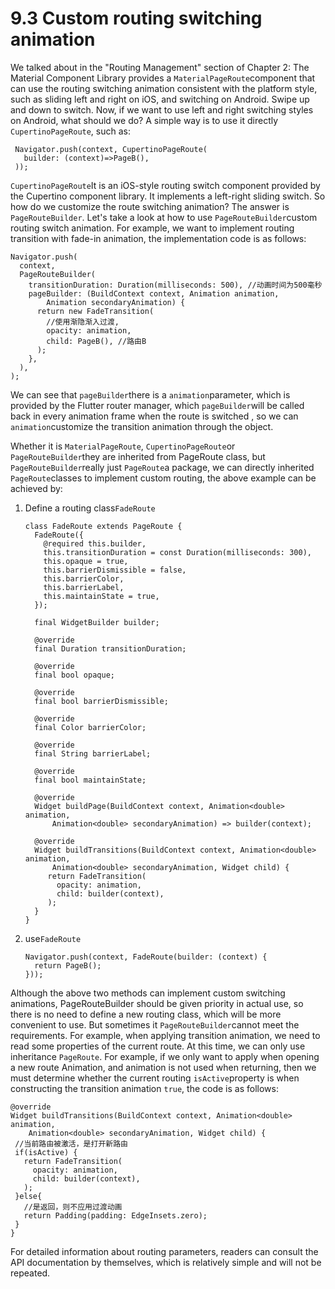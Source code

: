 # 9.3 Custom routing switching animation

We talked about in the "Routing Management" section of Chapter 2: The Material Component Library provides a `MaterialPageRoute`component that can use the routing switching animation consistent with the platform style, such as sliding left and right on iOS, and switching on Android. Swipe up and down to switch. Now, if we want to use left and right switching styles on Android, what should we do? A simple way is to use it directly `CupertinoPageRoute`, such as:

```
 Navigator.push(context, CupertinoPageRoute(  
   builder: (context)=>PageB(),
 ));

```

`CupertinoPageRoute`It is an iOS-style routing switch component provided by the Cupertino component library. It implements a left-right sliding switch. So how do we customize the route switching animation? The answer is `PageRouteBuilder`. Let's take a look at how to use `PageRouteBuilder`custom routing switch animation. For example, we want to implement routing transition with fade-in animation, the implementation code is as follows:

```
Navigator.push(
  context,
  PageRouteBuilder(
    transitionDuration: Duration(milliseconds: 500), //动画时间为500毫秒
    pageBuilder: (BuildContext context, Animation animation,
        Animation secondaryAnimation) {
      return new FadeTransition(
        //使用渐隐渐入过渡,
        opacity: animation,
        child: PageB(), //路由B
      );
    },
  ),
);

```

We can see that `pageBuilder`there is a `animation`parameter, which is provided by the Flutter router manager, which `pageBuilder`will be called back in every animation frame when the route is switched , so we can `animation`customize the transition animation through the object.

Whether it is `MaterialPageRoute`, `CupertinoPageRoute`or `PageRouteBuilder`they are inherited from PageRoute class, but `PageRouteBuilder`really just `PageRoute`a package, we can directly inherited `PageRoute`classes to implement custom routing, the above example can be achieved by:

1.  Define a routing class`FadeRoute`
    
    ```
    class FadeRoute extends PageRoute {
      FadeRoute({
        @required this.builder,
        this.transitionDuration = const Duration(milliseconds: 300),
        this.opaque = true,
        this.barrierDismissible = false,
        this.barrierColor,
        this.barrierLabel,
        this.maintainState = true,
      });
    
      final WidgetBuilder builder;
    
      @override
      final Duration transitionDuration;
    
      @override
      final bool opaque;
    
      @override
      final bool barrierDismissible;
    
      @override
      final Color barrierColor;
    
      @override
      final String barrierLabel;
    
      @override
      final bool maintainState;
    
      @override
      Widget buildPage(BuildContext context, Animation<double> animation,
          Animation<double> secondaryAnimation) => builder(context);
    
      @override
      Widget buildTransitions(BuildContext context, Animation<double> animation,
          Animation<double> secondaryAnimation, Widget child) {
         return FadeTransition( 
           opacity: animation,
           child: builder(context),
         );
      }
    }
    
    ```
    
2.  use`FadeRoute`
    
    ```
    Navigator.push(context, FadeRoute(builder: (context) {
      return PageB();
    }));
    
    ```
    

Although the above two methods can implement custom switching animations, PageRouteBuilder should be given priority in actual use, so there is no need to define a new routing class, which will be more convenient to use. But sometimes it `PageRouteBuilder`cannot meet the requirements. For example, when applying transition animation, we need to read some properties of the current route. At this time, we can only use inheritance `PageRoute`. For example, if we only want to apply when opening a new route Animation, and animation is not used when returning, then we must determine whether the current routing `isActive`property is when constructing the transition animation `true`, the code is as follows:

```
@override
Widget buildTransitions(BuildContext context, Animation<double> animation,
    Animation<double> secondaryAnimation, Widget child) {
 //当前路由被激活，是打开新路由
 if(isActive) {
   return FadeTransition(
     opacity: animation,
     child: builder(context),
   );
 }else{
   //是返回，则不应用过渡动画
   return Padding(padding: EdgeInsets.zero);
 }
}

```

For detailed information about routing parameters, readers can consult the API documentation by themselves, which is relatively simple and will not be repeated.